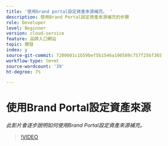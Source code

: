 ```yaml
---
title: '使用brand portal設定資產來源補充。 '
description: 使用Brand Portal設定資產來源補充的步驟
role: Developer
level: Beginner
version: cloud-service
feature: 品牌入口網站
topic: 開發
index: y
source-git-commit: 7200601c1b59bef5b1546a100589c757f25bf365
workflow-type: tm+mt
source-wordcount: '39'
ht-degree: 7%

---
```



# 使用Brand Portal設定資產來源

*此影片會逐步說明如何使用Brand Portal設定資產來源補充。*

>[!VIDEO](https://video.tv.adobe.com/v/335451?quality=9&learn=on)

